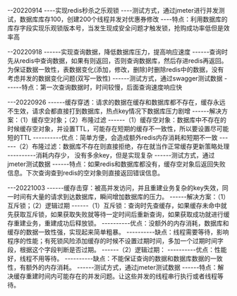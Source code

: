 --20220914 
----实现redis秒杀之乐观锁
----测试方式，通过jmeter进行并发测试，数据库库存100，创建200个线程并发对优惠券修改
----特点：利用数据库的库存字段实现乐观锁版本号，当发生现成安全问题才触发锁，抢购成功率低但是效率高

--20220918
------实现查询数据，降低数据库压力，提高响应速度
------查询时先从redis中查询数据，如果有则返回，否则查询数据库，然后存进redis再返回。为保证数据一致性，表数据变化(添加，修改，删除)时删除redis中的数据，没有考虑并发的数据变化问题(双写一致性)
------测试方式，通过swagger测试数据
------特点：第一次查询数据时，时间较慢，后面查询速度响应快

---20220926
------缓存穿透：请求的数据在缓存和数据库都不存在，缓存永远不生效，请求会都直接打到数据库，热点key情况下数据库压力剧增
------解决方案：（1）缓存空对象；（2）布隆过滤
------（1）缓存空对象：数据库中不存在的时候缓存空对象，并设置TTL，可能存在短期的缓存不一致性，所以要设置尽可能短的TTL
----------优点：简单方便，会造成额外redis内存消耗和短期不一致
------（2）布隆过滤：数据库不存在则直接拒绝，存在就当作正常缓存更新策略处理
----------消耗内存少， 没有多余key，但是实现复杂
------测试方式，通过jmeter测试数据
------特点：如果redis和数据库都没有，缓存空对象后返回失败信息。下次查询查到redis的空对象则直接返回错误信息。

---20221003
------缓存击穿：被高并发访问，并且重建业务复杂的key失效，同一时间有大量的请求到达数据库，瞬间增加数据库的压力。
------解决方案：（1）互斥锁；（2）逻辑过期
------（1）互斥锁：查询时先查缓存，如果缓存未命中就先获取互斥锁，如果获取失败就等待一定时间后重新查询，如果获取成功就进行缓存重建业务，重建成功后释放锁。
----------优点：没额外的内存消耗，数据库和缓存的数据一致性强，实现起来简单粗暴。
----------缺点：线程需要等待，影响程序的性能；有死锁风险添加缓存的时候不设置过期时间，多加一个过期时间字段，根据这个字段判断是否过期。
------（2）逻辑过期：
----------优点：性能好，线程不用等待。
----------缺点：不能保证查询的数据和数据库数据的一致性，有额外的内存消耗。
------测试方式，通过jmeter测试数据
------特点：解决缓存重建时间内可能存在的并发问题。让这些并发的线程串行执行或者线程等待。
